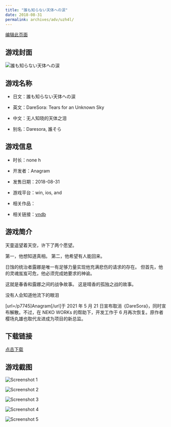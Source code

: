 ```yaml
---
title: "誰も知らない天体への涙"
date: 2018-08-31
permalink: archives/adv/uzh4l/
---
```

[编辑此页面](https://github.com/ACG-3/ADV3-source/blob/main/source/_posts/%E8%AA%B0%E3%82%82%E7%9F%A5%E3%82%89%E3%81%AA%E3%81%84%E5%A4%A9%E4%BD%93%E3%81%B8%E3%81%AE%E6%B6%99.md)

## 游戏封面

![誰も知らない天体への涙](https://pan.timero.xyz/d/onedrive/img_lib_001/%E8%AA%B0%E3%82%82%E7%9F%A5%E3%82%89%E3%81%AA%E3%81%84%E5%A4%A9%E4%BD%93%E3%81%B8%E3%81%AE%E6%B6%99_cover.avif)


## 游戏名称

- 日文：誰も知らない天体への涙
- 英文：DareSora: Tears for an Unknown Sky
- 中文：无人知晓的天体之泪

- 别名：Daresora, 誰そら


## 游戏信息

- 时长：none h
- 开发者：Anagram
- 发售日期：2018-08-31
- 游戏平台：win, ios, and
- 相关作品：

- 相关链接：[vndb](https://vndb.org/v23072)


## 游戏简介

天童遥望着天空，许下了两个愿望。

第一，他想知道真相。
第二，他希望有人能回来。

日蚀的统治者露娜是唯一有足够力量实现他充满悲伤的请求的存在。
但首先，他的灵魂岌岌可危，他必须完成她要求的神谕。

这就是春香和露娜之间的战争故事。
这是晴香的孤独之战的故事。

没有人会知道他流下的眼泪



[url=/p7745]Anagram[/url]于 2021 年 5 月 21 日宣布取消《DareSora》，同时宣布解散。不过，在 NEKO WORKs 的帮助下，开发工作于 6 月再次恢复。原作者樱场丸雄也取代龙进成为项目的新总监。


## 下载链接

[点击下载](https://pan.timero.xyz/onedrive/adv_lib_001/%E8%AA%B0%E3%82%82%E7%9F%A5%E3%82%89%E3%81%AA%E3%81%84%E5%A4%A9%E4%BD%93%E3%81%B8%E3%81%AE%E6%B6%99)


## 游戏截图


![Screenshot 1](https://pan.timero.xyz/d/onedrive/img_lib_001/%E8%AA%B0%E3%82%82%E7%9F%A5%E3%82%89%E3%81%AA%E3%81%84%E5%A4%A9%E4%BD%93%E3%81%B8%E3%81%AE%E6%B6%99_Screenshot_1.avif)

![Screenshot 2](https://pan.timero.xyz/d/onedrive/img_lib_001/%E8%AA%B0%E3%82%82%E7%9F%A5%E3%82%89%E3%81%AA%E3%81%84%E5%A4%A9%E4%BD%93%E3%81%B8%E3%81%AE%E6%B6%99_Screenshot_2.avif)

![Screenshot 3](https://pan.timero.xyz/d/onedrive/img_lib_001/%E8%AA%B0%E3%82%82%E7%9F%A5%E3%82%89%E3%81%AA%E3%81%84%E5%A4%A9%E4%BD%93%E3%81%B8%E3%81%AE%E6%B6%99_Screenshot_3.avif)

![Screenshot 4](https://pan.timero.xyz/d/onedrive/img_lib_001/%E8%AA%B0%E3%82%82%E7%9F%A5%E3%82%89%E3%81%AA%E3%81%84%E5%A4%A9%E4%BD%93%E3%81%B8%E3%81%AE%E6%B6%99_Screenshot_4.avif)

![Screenshot 5](https://pan.timero.xyz/d/onedrive/img_lib_001/%E8%AA%B0%E3%82%82%E7%9F%A5%E3%82%89%E3%81%AA%E3%81%84%E5%A4%A9%E4%BD%93%E3%81%B8%E3%81%AE%E6%B6%99_Screenshot_5.avif)

